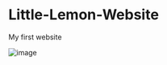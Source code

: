 # Little-Lemon-Website
My first website

![image](https://github.com/LeonardHolter/Little-Lemon-Website/assets/123200111/cb5b226f-c95e-479d-b83d-b1c915d6cbf5)


